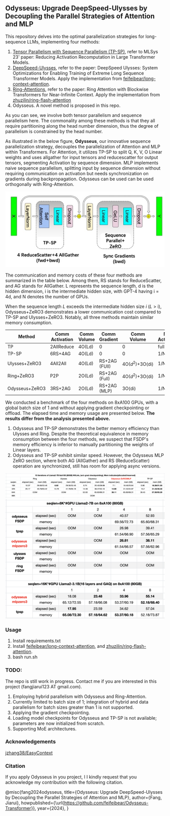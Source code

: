 ## Odysseus: Upgrade DeepSpeed-Ulysses by Decoupling the Parallel Strategies of Attention and MLP

This repository delves into the optimal parallelization strategies for long-sequence LLMs, implementing four methods: 
1. [Tensor Parallelism with Sequence Parallelism (TP-SP)](https://arxiv.org/abs/2205.05198), refer to MLSys 23' paper: Reducing Activation Recomputation in Large Transformer Models.
2. [DeepSpeed-Ulysses](https://arxiv.org/abs/2309.14509), refer to the paper: DeepSpeed Ulysses: System Optimizations for Enabling Training of Extreme Long Sequence Transformer Models. Apply the implementation from [feifeibear/long-context-attention](https://github.com/feifeibear/long-context-attention).
3. [Ring-Attentions](https://arxiv.org/abs/2310.01889), refer to the paper: Ring Attention with Blockwise Transformers for Near-Infinite Context. Apply the implementation from [zhuzilin/ring-flash-attention](https://github.com/zhuzilin/ring-flash-attention)
4. Odysseus. A novel method is proposed in this repo.

As you can see, we involve both tensor parallelism and sequence parallelism here.
The commonality among these methods is that they all require partitioning along the head number dimension, thus the degree of parallelism is constrained by the head number.

As illustrated in the below figure, **Odysseus**, our innovative sequence parallelization strategy, decouples the parallelization of Attention and MLP within Transformers. For Attention, it utilizes TP-SP to split Q, K, V, O Linear weights and uses allgather for input tensors and reducescatter for output tensors, segmenting Activation by sequence dimension. MLP implements naive sequence parallelism, splitting input by sequence dimension without requiring communication on activation but needs synchronization on gradients during backpropagation.
Odysseus can be used  can be used orthogonally with Ring-Attention.


<div align="center">
    <img src="./media/Odysseus.jpg" alt="Image description">
</div>

The communication and memory costs of these four methods are summarized in the table below. Among them, RS stands for ReduceScatter, and AG stands for AllGather. L represents the sequence length, d is the hidden dimension, i is the intermediate hidden size, with GPT-4 having i = 4d, and N denotes the number of GPUs.

When the sequence length $L$ exceeds the intermediate hidden size $i$ ($L$ > i), Odysseus+ZeRO3 demonstrates a lower communication cost compared to TP-SP and Ulysses+ZeRO3. Notably, all three methods maintain similar memory consumption.

| Method          | Comm Activation | Comm Volume       | Comm Gradient | Comm Volume                   | Mem Activation | Mem Param/Grad |
|-----------------|------------|--------------|----------|--------------------------|------------|------------|
| TP              | 2AllReduce | 4O(Ld)       | 0        | 0                        | full       | 1/N        |
| TP-SP           | 6RS+4AG    | 4O(Ld)       | 0        | 0                        | 1/N        | 1/N        |
| Ulysses+ZeRO3   | 4All2All   | 4O(Ld)       | RS+2AG (FUll) | 4O($d^2$)+3O(di)           | 1/N        | 1/N      |
| Ring+ZeRO3      | P2P        | 2O(Ld)       | RS+2AG (Full) | 4O($d^2$)+3O(di)           | 1/N        | 1/N      |
| Odysseus+ZeRO3  | 3RS+2AG    | 2O(Ld)       | RS+2AG (MLP) | 3O(di) | 1/N        | 1/N        |


We conducted a benchmark of the four methods on 8xA100 GPUs, with a global batch size of 1 and without applying gradient checkpointing or offload. The elapsed time and memory usage are presented below. **The results differ from the analysis presented above.**

1. Odysseus and TP-SP demonstrates the better memory efficiency than Ulysses and Ring. Despite the theoretical equivalence in memory consumption between the four methods, we suspect that FSDP's memory efficiency is inferior to manually partitioning the weights of Linear layers.
2. Odysseus and TP-SP exhibit similar speed. However, the Odysseus MLP ZeRO section, where both AG (AllGather) and RS (ReduceScatter) operation are synchronized, still has room for applying async versions.

<div align="center">
    <img src="./media/odysseus_perf.png" alt="Image description">
</div>

<div align="center">
    <img src="./media/ody_perf_2.png" alt="Image description">
</div>

### Usage
1. Install requirements.txt
2. Install [feifeibear/long-context-attention](https://github.com/feifeibear/long-context-attention), and [zhuzilin/ring-flash-attention](https://github.com/zhuzilin/ring-flash-attention).
3. bash run.sh

### TODO:
The repo is still work in progress. Contact me if you are interested in this project (fangjiarui123 AT gmail.com).

1. Employing hybrid parallelism with Odysseus and Ring-Attention.
2. Currently limited to batch size of 1; integration of hybrid and data parallelism for batch sizes greater than 1 is not supported.
3. Applying the gradient checkpointing.
4. Loading model checkpoints for Odysseus and TP-SP is not available; parameters are now initialized from scratch.
5. Supporting MoE architectures. 

### Acknowledgements

[jzhang38/EasyContext](https://github.com/jzhang38/EasyContext)

### Citation

If you apply Odysseus in you project, I I kindly request that you acknowledge my contribution with the following citation.

@misc{fang2024odysseus,
  title={Odysseus: Upgrade DeepSpeed-Ulysses by Decoupling the Parallel Strategies of Attention and MLP},
  author={Fang, Jiarui},
  howpublished={\url{https://github.com/feifeibear/Odysseus-Transformer}},
  year={2024},
}